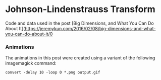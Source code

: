 # Johnson-Lindenstrauss Transform

Code and data used in the post [Big Dimensions, and What You Can Do About It](https://jeremykun.com/2016/02/08/big-dimensions-and-what-you-can-do-about-it/0

### Animations

The animations in this post were created using a variant of the following imagemagick command:

    convert -delay 10 -loop 0 *.png output.gif
